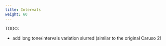 ```yaml
---
title: Intervals
weight: 60
---
```


TODO:

- add long tone/intervals variation slurred (similar to the original Caruso 2)
